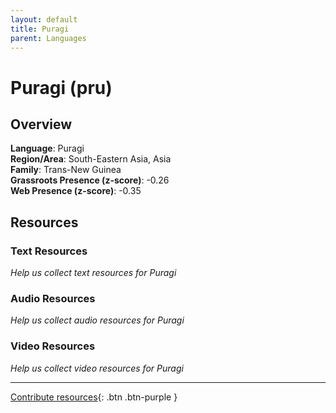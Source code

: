 ```yaml
---
layout: default
title: Puragi
parent: Languages
---
```


# Puragi (pru)

## Overview

**Language**: Puragi  
**Region/Area**: South-Eastern Asia, Asia  
**Family**: Trans-New Guinea  
**Grassroots Presence (z-score)**: -0.26  
**Web Presence (z-score)**: -0.35  

## Resources

### Text Resources
*Help us collect text resources for Puragi*

### Audio Resources
*Help us collect audio resources for Puragi*

### Video Resources
*Help us collect video resources for Puragi*

---

[Contribute resources](https://forms.office.com/e/1SfLJx3u1r){: .btn .btn-purple }
